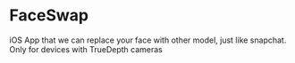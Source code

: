 # FaceSwap
iOS App that we can replace your face with other model, just like snapchat. Only for devices with TrueDepth cameras
